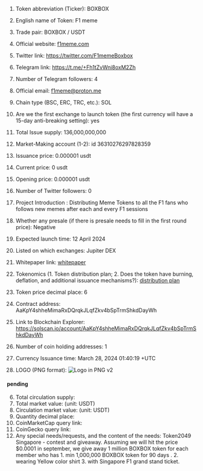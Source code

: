 
 1. Token abbreviation (Ticker): BOXBOX
2. English name of Token:  F1 meme
3. Trade pair:  BOXBOX / USDT
11. Official website:  [f1meme.com](f1meme.com)
12. Twitter link:  https://twitter.com/F1memeBoxbox 
14. Telegram link:  https://t.me/+Fh1tZvWni8oxM2Zh
15. Number of Telegram followers: 4
17. Official email: f1meme@proton.me
23. Chain type (BSC, ERC, TRC, etc.): SOL
28. Are we the first exchange to launch token (the first currency will have a 15-day anti-breaking setting): yes
5. Total Issue supply:   136,000,000,000
27. Market-Making account (1-2): id 36310276297828359
7. Issuance price: 0.000001 usdt
8. Current price: 0 usdt
21. Opening price: 0.000001 usdt
13. Number of Twitter followers: 0
18. Project Introduction : Distributing Meme Tokens to all the F1 fans who follows new memes after each and every F1 sessions   
22. Whether any presale (if there is presale needs to fill in the first round price):  Negative    
29. Expected launch time:  12 April 2024
30. Listed on which exchanges: Jupiter DEX 
16. Whitepaper link: [whitepaper ](https://github.com/starsseed/memetoken/blob/main/whitepaper.md)


32. Tokenomics (1. Token distribution plan; 2. Does the token have burning, deflation, and additional issuance mechanisms?):   [distribution plan ](https://github.com/starsseed/memetoken/blob/main/distribution-plan.md)
20. Token price decimal place: 6

24. Contract address: AaKpY4shheMimaRxDQrqkJLqfZkv4bSpTrmShkdDayWh
25. Link to Blockchain Explorer:  https://solscan.io/account/AaKpY4shheMimaRxDQrqkJLqfZkv4bSpTrmShkdDayWh
26. Number of coin holding addresses: 1



4. Currency Issuance time:   March 28, 2024 01:40:19 +UTC

31. LOGO (PNG format):  ![Logo in PNG v2 ](https://github.com/starsseed/memetoken/assets/146839166/439e9dc2-8fe5-4239-976d-c3c603e8e28a)

#### pending 

6. Total circulation supply:
9. Total market value: (unit: USDT) 
10. Circulation market value: (unit: USDT) 
19. Quantity decimal place: 
33. CoinMarketCap query link: 
34. CoinGecko query link: 
35. Any special needs/requests, and the content of the needs:  Token2049 Singapore - contest and giveaway. Assuming we will hit the price $0.0001 in september, we give away 1 million BOXBOX token for each member who has 1. min 1,000,000 BOXBOX token for 90 days .  2. wearing Yellow color shirt 3. with Singapore F1 grand stand ticket.  
